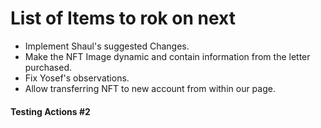 # List of Items to rok on next

- Implement Shaul's suggested Changes.
- Make the NFT Image dynamic and contain information from the letter purchased.
- Fix Yosef's observations.
- Allow transferring NFT to new account from within our page.

#### Testing Actions #2